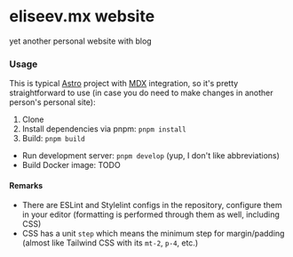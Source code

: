 # eliseev.mx website

yet another personal website with blog

### Usage

This is typical [Astro](https://astro.build) project with [MDX](https://docs.astro.build/en/guides/integrations-guide/mdx) integration, so it's pretty straightforward to use (in case you do need to make changes in another person's personal site):

1. Clone
2. Install dependencies via pnpm: `pnpm install`
3. Build: `pnpm build`

- Run development server: `pnpm develop` (yup, I don't like abbreviations)
- Build Docker image: TODO

#### Remarks

- There are ESLint and Stylelint configs in the repository, configure them in your editor (formatting is performed through them as well, including CSS)
- CSS has a unit `step` which means the minimum step for margin/padding (almost like Tailwind CSS with its `mt-2`, `p-4`, etc.)
